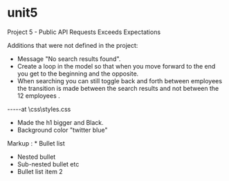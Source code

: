 # unit5

Project 5 - Public API Requests Exceeds Expectations

Additions that were not defined in the project: 
* Message "No search results found". 
* Create a loop in the model so that when you move forward to the end you get to the beginning and the opposite. 
* When searching you can still toggle back and forth between employees the transition is made between the search results and not between the 12 employees .

-----at \css\styles.css
* Made the h1 bigger and Black.
* Background color "twitter blue"



Markup : * Bullet list
* Nested bullet
* Sub-nested bullet etc
* Bullet list item 2